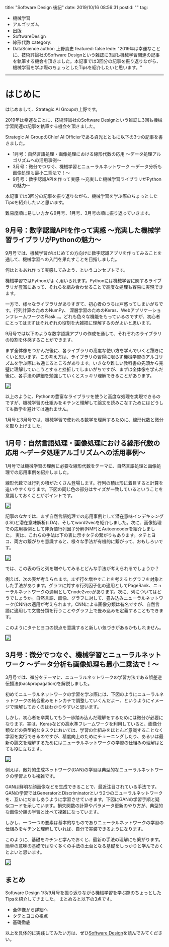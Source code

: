 title: "Software Design 後記"
date: 2019/10/16 08:56:31
postid: ""
tag:
  - 機械学習
  - アルゴリズム
  - 出版
  - SoftwareDesign
  - 線形代数
category:
  - DataScience
author: 上野貴史
featured: false
lede: "2019年は幸運なことに、技術評論社のSoftware Designという雑誌に3回も機械学習関連の記事を執筆する機会を頂きました。本記事では3回分の記事を振り返りながら、機械学習を学ぶ際のちょっとしたTipsを紹介したいと思います。"
---
# はじめに

はじめまして、Strategic AI Groupの上野です。

2019年は幸運なことに、技術評論社のSoftware Designという雑誌に3回も機械学習関連の記事を執筆する機会を頂きました。

Strategic AI GroupのChief AI Officierである貞光とともに以下の3つの記事を書きました。

- 1月号：自然言語処理・画像処理における線形代数の応用 ～データ処理アルゴリズムへの活用事例～
- 3月号：微分でつなぐ、機械学習とニューラルネットワーク ～データ分析も画像処理も最小二乗法で！～
- 9月号：数字認識APIを作って実感 ～充実した機械学習ライブラリがPythonの魅力～

本記事では3回分の記事を振り返りながら、機械学習を学ぶ際のちょっとしたTipsを紹介したいと思います。

難易度順に易しい方から9月号、1月号、3月号の順に振り返っていきます。


## 9月号：数字認識APIを作って実感 ～充実した機械学習ライブラリがPythonの魅力～

9月号では、機械学習がはじめての方向けに数字認識アプリを作ってみることを通して、機械学習への入門を果たすことを目指しました。

何はともあれ作って実感してみよう、というコンセプトです。

機械学習ではPythonがよく用いられます。Pythonには機械学習に関するライブラリが豊富にあって、それらを組み合わせることで高度な処理も容易に実現できます。

一方で、様々なライブラリがありすぎて、初心者のうちは戸惑ってしまいがちです。行列計算のためのNumPy、 深層学習のためのKeras、WebアプリケーションフレームワークのFlask...。どれも色々な機能をもっているのですが、初心者にとってはまずはそれぞれの役割を大雑把に理解するのがよいと思います。

9月号では以下のような数字認識アプリの作成を通して、それぞれのライブラリの役割を体感することができます。

まず全体像をつかんだ後に、各ライブラリの高度な使い方を学んでいくと躓きにくいと思います。この考え方は、ライブラリの習得に限らず機械学習のアルゴリズムを学ぶ際にも通じるところがあります。いきなり難しい教科書の先頭から完璧に理解していこうとすると挫折してしまいがちですが、まずは全体像を学んだ後に、各手法の詳細を勉強していくとスッキリ理解できることがあります。

<img src="/images/20191016/sd9.png" style="border:solid 1px #000000"  loading="lazy">

以上のように、Pythonの豊富なライブラリを使うと高度な処理を実現できるのですが、機械学習の仕組みをキチンと理解して論文を読みこなすためにはどうしても数学を避けては通れません。

1月号と3月号では、機械学習で使われる数学を理解するために、線形代数と微分を取り上げました。


## 1月号：自然言語処理・画像処理における線形代数の応用 ～データ処理アルゴリズムへの活用事例～

1月号では機械学習の理解に必要な線形代数をテーマに、自然言語処理と画像処理での応用事例を紹介しました。

線形代数では行列の積がたくさん登場します。行列の積は形に着目すると計算を追いやすくなります。下図の同じ色の部分はサイズが一致しているということを意識しておくことがポイントです。

<img src="/images/20191016/matrix.png" style="border:solid 1px #000000"  loading="lazy">

記事のなかでは、まず自然言語処理での応用事例として潜在意味インデキシング(LSI)と潜在意味解析(LDA)、そしてword2vecを紹介しました。次に、画像処理での応用事例として非負値行列因子分解(NMF)とAutoencoderを紹介しました。
実は、これらの手法は下の表に示すタテの繋がりもあります。タテとヨコ、両方の繋がりを意識すると、様々な手法が有機的に繋がって、おもしろいです。

<img src="/images/20191016/sd1_1.png" style="border:solid 1px #000000"  loading="lazy">

では、この表の行と列を増やしてみるとどんな手法が考えられるでしょうか？

例えば、次の表が考えられます。まず行を増やすことを考えるとグラフを対象とした手法があります。グラフに対する行列因子化の適用としてPageRank、ニューラルネットワークの適用としてnode2vecがあります。次に、列についてはどうでしょうか。自然言語、画像、グラフに対して、畳み込みニューラルネットワーク(CNN)の適用が考えられます。CNNによる画像分類は有名ですが、自然言語に適用して文書分類を行うことやグラフ上で畳み込みを定義することもできます。

このようにタテとヨコの視点を意識すると新しい気づきがあるかもしれません。

<img src="/images/20191016/sd1_2.png" style="border:solid 1px #000000" loading="lazy">


## 3月号：微分でつなぐ、機械学習とニューラルネットワーク ～データ分析も画像処理も最小二乗法で！～

3月号では、微分をテーマに、ニューラルネットワークの学習方法である誤差逆伝播法(backpropagation)を解説しました。

初めてニューラルネットワークの学習を学ぶ際には、下図のようにニューラルネットワークの結合重みをトンカチで調整していくんだよー、というようにイメージで理解しておくのはわかりやすいと思います。

しかし、初心者を卒業してもう一歩踏み込んだ理解をするためには微分が必要になります。実は、Kerasなどの高水準フレームワークを利用していると、画像分類などの典型的なタスクにおいては、学習の仕組みをほとんど意識することなく学習を実行できるのですが、精度向上のためにチューニングしたり、あるいは最新の論文を理解するためにはニューラルネットワークの学習の仕組みの理解はとても役に立ちます。

<img src="/images/20191016/BP.png" style="border:solid 1px #000000" loading="lazy">


例えば、敵対的生成ネットワーク(GAN)の学習は典型的なニューラルネットワークの学習よりも複雑です。

GANは鮮明な顔画像などを生成できることで、最近注目されている手法です。GANの学習ではGeneratorとDiscriminatorという2つのニューラルネットワークを、互いにだましあうように学習させていきます。下図にGANの学習手順と疑似コードを示しています。損失関数の計算やパラメータ更新のやり方が、典型的な画像分類の学習と比べて複雑になっています。

しかし、一つ一つの要素は基本的なものでありニューラルネットワークの学習の仕組みをキチンと理解していれば、自分で実装できるようになります。

このように、基礎をキチンと学んでおくと、最新の手法の理解にも繋がります。簡単の意味の基礎ではなく多くの手法の土台となる基礎をしっかりと学んでおくとよいと思います。

<img src="/images/20191016/GAN.gif" style="border:solid 1px #000000" loading="lazy">


## まとめ

Software Design 1/3/9月号を振り返りながら機械学習を学ぶ際のちょっとしたTipsを紹介してきました。
まとめると以下の3点です。

- 全体像から詳細へ
- タテとヨコの視点
- 基礎徹底

以上を具体的に実践してみたい方は、ぜひ[Software Design](https://gihyo.jp/magazine/SD/backnumber)を読んでみてください。

